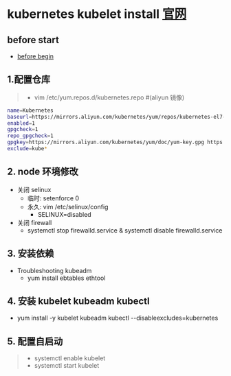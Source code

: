 # kubernetes kubelet install [官网](https://kubernetes.io/zh/docs/setup/independent/install-kubeadm/#%E5%AE%89%E8%A3%85-kubeadm-kubelet-%E5%92%8C-kubectl)
## before start
 - [before begin](01-before-begin.md)

## 1.配置仓库
 > * vim /etc/yum.repos.d/kubernetes.repo   #(aliyun 镜像)

```bash
name=Kubernetes
baseurl=https://mirrors.aliyun.com/kubernetes/yum/repos/kubernetes-el7-x86_64
enabled=1
gpgcheck=1
repo_gpgcheck=1
gpgkey=https://mirrors.aliyun.com/kubernetes/yum/doc/yum-key.gpg https://mirrors.aliyun.com/kubernetes/yum/doc/rpm-package-key.gpg
exclude=kube*
```

## 2. node 环境修改
 - 关闭 selinux
   - 临时: setenforce 0
   - 永久: vim /etc/selinux/config
      - SELINUX=disabled
 - 关闭 firewall
   - systemctl stop firewalld.service & systemctl disable firewalld.service

## 3. 安装依赖
 - Troubleshooting kubeadm
    - yum install ebtables ethtool
    
## 4. 安装 kubelet kubeadm kubectl
 - yum install -y kubelet kubeadm kubectl --disableexcludes=kubernetes

## 5. 配置自启动
> * systemctl enable kubelet
> * systemctl start kubelet